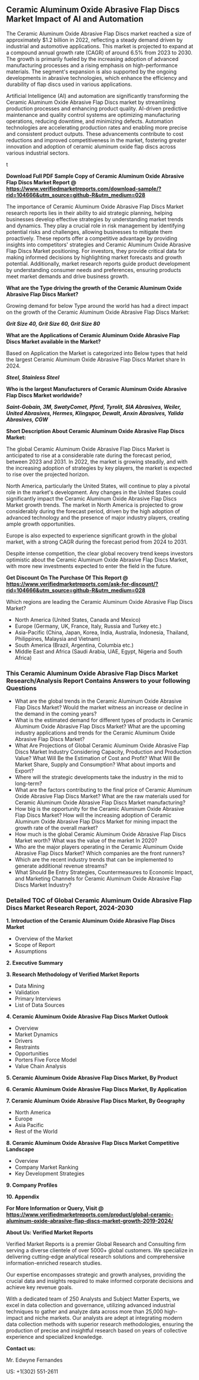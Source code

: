 <h2>Ceramic Aluminum Oxide Abrasive Flap Discs Market Impact of AI and Automation</h2><p>The Ceramic Aluminum Oxide Abrasive Flap Discs market reached a size of approximately $1.2 billion in 2022, reflecting a steady demand driven by industrial and automotive applications. This market is projected to expand at a compound annual growth rate (CAGR) of around 6.5% from 2023 to 2030. The growth is primarily fueled by the increasing adoption of advanced manufacturing processes and a rising emphasis on high-performance materials. The segment's expansion is also supported by the ongoing developments in abrasive technologies, which enhance the efficiency and durability of flap discs used in various applications.</p><p>Artificial Intelligence (AI) and automation are significantly transforming the Ceramic Aluminum Oxide Abrasive Flap Discs market by streamlining production processes and enhancing product quality. AI-driven predictive maintenance and quality control systems are optimizing manufacturing operations, reducing downtime, and minimizing defects. Automation technologies are accelerating production rates and enabling more precise and consistent product outputs. These advancements contribute to cost reductions and improved competitiveness in the market, fostering greater innovation and adoption of ceramic aluminum oxide flap discs across various industrial sectors.</p>t</p><p id="" class=""><strong>Download Full PDF Sample Copy of Ceramic Aluminum Oxide Abrasive Flap Discs Market Report @ <a href="https://www.verifiedmarketreports.com/download-sample/?rid=104666&utm_source=github-R&utm_medium=028" target="_blank">https://www.verifiedmarketreports.com/download-sample/?rid=104666&utm_source=github-R&utm_medium=028</a></strong></p><p>The importance of&nbsp;Ceramic Aluminum Oxide Abrasive Flap Discs Market research reports lies in their ability to aid strategic planning, helping businesses develop effective strategies by understanding market trends and dynamics. They play a crucial role in risk management by identifying potential risks and challenges, allowing businesses to mitigate them proactively. These reports offer a competitive advantage by providing insights into competitors' strategies and Ceramic Aluminum Oxide Abrasive Flap Discs Market positioning. For investors, they provide critical data for making informed decisions by highlighting market forecasts and growth potential. Additionally, market research reports guide product development by understanding consumer needs and preferences, ensuring products meet market demands and drive business growth.</p><p><strong>What are the&nbsp;Type driving the growth of the Ceramic Aluminum Oxide Abrasive Flap Discs Market?</strong></p><p id="" class="">Growing demand for below Type around the world has had a direct impact on the growth of the Ceramic Aluminum Oxide Abrasive Flap Discs Market:</p><em><strong>Grit Size 40, Grit Size 60, Grit Size 80</strong></em></p><strong>What are the&nbsp;Applications&nbsp;of Ceramic Aluminum Oxide Abrasive Flap Discs Market available in the Market?</strong></p><p id="" class="">Based on Application the Market is categorized into Below types that held the largest Ceramic Aluminum Oxide Abrasive Flap Discs Market share In 2024.</p><em><strong>Steel, Stainless Steel</strong></em></p><strong>Who is the largest Manufacturers of Ceramic Aluminum Oxide Abrasive Flap Discs Market worldwide?</strong></p><p><em><strong>Saint-Gobain, 3M, SwatyComet, Pferd, Tyrolit, SIA Abrasives, Weiler, United Abrasives, Hermes, Klingspor, Dewalt, Anxin Abrasives, Yalida Abrasives, CGW</strong></em></p><p id="" class=""><strong>Short Description About Ceramic Aluminum Oxide Abrasive Flap Discs Market:</strong></p><p>The global Ceramic Aluminum Oxide Abrasive Flap Discs Market is anticipated to rise at a considerable rate during the forecast period, between 2023 and 2031. In 2022, the market is growing steadily, and with the increasing adoption of strategies by key players, the market is expected to rise over the projected horizon.</p><p>North America, particularly the United States, will continue to play a pivotal role in the market's development. Any changes in the United States could significantly impact the Ceramic Aluminum Oxide Abrasive Flap Discs Market growth trends. The market in North America is projected to grow considerably during the forecast period, driven by the high adoption of advanced technology and the presence of major industry players, creating ample growth opportunities.</p><p>Europe is also expected to experience significant growth in the global market, with a strong CAGR during the forecast period from 2024 to 2031.</p><p>Despite intense competition, the clear global recovery trend keeps investors optimistic about the Ceramic Aluminum Oxide Abrasive Flap Discs Market, with more new investments expected to enter the field in the future.</p><p id="" class=""><strong>Get Discount On The Purchase Of This Report @ <a href="https://www.verifiedmarketreports.com/ask-for-discount/?rid=104666&utm_source=github-R&utm_medium=028" target="_blank">https://www.verifiedmarketreports.com/ask-for-discount/?rid=104666&utm_source=github-R&utm_medium=028</a></strong></p>Which regions are leading the Ceramic Aluminum Oxide Abrasive Flap Discs Market?</p><ul><li>North America (United States, Canada and Mexico)</li><li>Europe (Germany, UK, France, Italy, Russia and Turkey etc.)</li><li>Asia-Pacific (China, Japan, Korea, India, Australia, Indonesia, Thailand, Philippines, Malaysia and Vietnam)</li><li>South America (Brazil, Argentina, Columbia etc.)</li><li>Middle East and Africa (Saudi Arabia, UAE, Egypt, Nigeria and South Africa)</li></ul><h3 id="" class="">This Ceramic Aluminum Oxide Abrasive Flap Discs Market Research/Analysis Report Contains Answers to your following Questions</h3><ul><li>What are the global trends in the Ceramic Aluminum Oxide Abrasive Flap Discs Market? Would the market witness an increase or decline in the demand in the coming years?</li><li>What is the estimated demand for different types of products in Ceramic Aluminum Oxide Abrasive Flap Discs Market? What are the upcoming industry applications and trends for the Ceramic Aluminum Oxide Abrasive Flap Discs Market?</li><li>What Are Projections of Global Ceramic Aluminum Oxide Abrasive Flap Discs Market Industry Considering Capacity, Production and Production Value? What Will Be the Estimation of Cost and Profit? What Will Be Market Share, Supply and Consumption? What about imports and Export?</li><li>Where will the strategic developments take the industry in the mid to long-term?</li><li>What are the factors contributing to the final price of Ceramic Aluminum Oxide Abrasive Flap Discs Market? What are the raw materials used for Ceramic Aluminum Oxide Abrasive Flap Discs Market manufacturing?</li><li>How big is the opportunity for the Ceramic Aluminum Oxide Abrasive Flap Discs Market? How will the increasing adoption of Ceramic Aluminum Oxide Abrasive Flap Discs Market for mining impact the growth rate of the overall market?</li><li>How much is the global Ceramic Aluminum Oxide Abrasive Flap Discs Market worth? What was the value of the market In 2020?</li><li>Who are the major players operating in the Ceramic Aluminum Oxide Abrasive Flap Discs Market? Which companies are the front runners?</li><li>Which are the recent industry trends that can be implemented to generate additional revenue streams?</li><li>What Should Be Entry Strategies, Countermeasures to Economic Impact, and Marketing Channels for Ceramic Aluminum Oxide Abrasive Flap Discs Market Industry?</li></ul><h3 id="" class="">Detailed TOC of Global Ceramic Aluminum Oxide Abrasive Flap Discs Market Research Report, 2024-2030</h3><p id="" class=""><strong>1. Introduction of the Ceramic Aluminum Oxide Abrasive Flap Discs Market</strong></p><ul><li>Overview of the Market</li><li>Scope of Report</li><li>Assumptions</li></ul><p id="" class=""><strong>2. Executive Summary</strong></p><p id="" class=""><strong>3. Research Methodology of Verified Market Reports</strong></p><ul><li>Data Mining</li><li>Validation</li><li>Primary Interviews</li><li>List of Data Sources</li></ul><p id="" class=""><strong>4. Ceramic Aluminum Oxide Abrasive Flap Discs Market Outlook</strong></p><ul><li>Overview</li><li>Market Dynamics</li><li>Drivers</li><li>Restraints</li><li>Opportunities</li><li>Porters Five Force Model</li><li>Value Chain Analysis</li></ul><p id="" class=""><strong>5. Ceramic Aluminum Oxide Abrasive Flap Discs Market, By Product</strong></p><p id="" class=""><strong>6. Ceramic Aluminum Oxide Abrasive Flap Discs Market, By Application</strong></p><p id="" class=""><strong>7. Ceramic Aluminum Oxide Abrasive Flap Discs Market, By Geography</strong></p><ul><li>North America</li><li>Europe</li><li>Asia Pacific</li><li>Rest of the World</li></ul><p id="" class=""><strong>8. Ceramic Aluminum Oxide Abrasive Flap Discs Market Competitive Landscape</strong></p><ul><li>Overview</li><li>Company Market Ranking</li><li>Key Development Strategies</li></ul><p id="" class=""><strong>9. Company Profiles</strong></p><p id="" class=""><strong>10. Appendix</strong></p><p id="" class=""><strong>For More Information or Query, Visit @ <a href="https://www.verifiedmarketreports.com/product/global-ceramic-aluminum-oxide-abrasive-flap-discs-market-growth-2019-2024/" target="_blank">https://www.verifiedmarketreports.com/product/global-ceramic-aluminum-oxide-abrasive-flap-discs-market-growth-2019-2024/</a></strong></p><p id="" class=""><strong>About Us: Verified Market Reports</strong></p><p id="" class="">Verified Market Reports is a premier Global Research and Consulting firm serving a diverse clientele of over 5000+ global customers. We specialize in delivering cutting-edge analytical research solutions and comprehensive information-enriched research studies.</p><p id="" class="">Our expertise encompasses strategic and growth analyses, providing the crucial data and insights required to make informed corporate decisions and achieve key revenue goals.</p><p id="" class="">With a dedicated team of 250 Analysts and Subject Matter Experts, we excel in data collection and governance, utilizing advanced industrial techniques to gather and analyze data across more than 25,000 high-impact and niche markets. Our analysts are adept at integrating modern data collection methods with superior research methodologies, ensuring the production of precise and insightful research based on years of collective experience and specialized knowledge.</p><p id="" class=""><strong>Contact us:</strong></p><p id="" class="">Mr. Edwyne Fernandes</p><p id="" class="">US: +1(302) 551-2611</p>